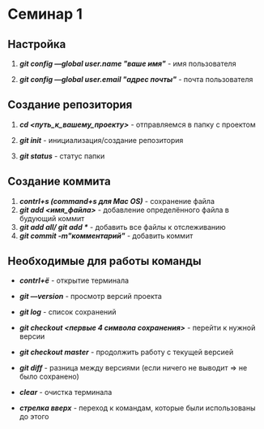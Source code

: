 # Семинар 1

## Настройка ##

1. *__git config —global user.name "ваше имя"__* - имя пользователя

2. *__git config —global user.email "адрес почты"__* - почта пользователя

## Создание репозитория ##

1. *__cd <путь_к_вашему_проекту>__* - отправляемся в папку с проектом

2. *__git init__* - инициализация/создание репозитория

3. *__git status__* - статус папки

## Создание коммита ##

1. *__contrl+s (command+s для Mac OS)__* - сохранение файла
2. *__git add <имя_файла>__* - добавление определённого файла в будующий коммит
3. *__git add all/ git add *__* - добавить все файлы к отслеживанию
4. *__git commit -m"комментарий"__* - добавить коммит

## Необходимые для работы команды ##

* *__contrl+ё__* - открытие терминала

* *__git —version__* - просмотр версий проекта

* *__git log__* - список сохранений

* *__git checkout <первые 4 символа сохранения>__* - перейти к нужной версии

* *__git checkout master__* - продолжить работу с текущей версией

* *__git diff__* - разница между версиями (если ничего не выводит => не было сохранено)

* *__clear__* - очистка терминала

* *__стрелка вверх__* - переход к командам, которые были использованы до этого